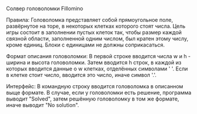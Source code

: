 Солвер головоломки Fillomino

Правила:
Головоломка представляет собой прямоугольное поле, развёрнутое на торе, в некоторых клетках которого стоят числа. Цель игры состоит в 
заполнении пустых клеток так, чтобы размер каждой связной области, заполненной одним числом, был кратен этому числу, 
кроме единиц. Блоки с единицами не должны соприкасаться.

Формат описания головоломки:
В первой строке вводится числа w и h - ширина и высота головоломки. Затем вводится h строк, в каждой из которых вводится данные о
w клетках, отделённых символами ' '. Если в клетке стоит число, вводится это число, иначе символ '.'.  

Интерфейс:
В командную строку вводится головоломка в описанном выще формате. В случае, если у головоломки есть решение, программа выводит
 "Solved", затем решённую головоломку в том же формате, иначе выводит "No solution".
 